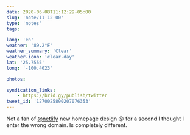 ```yaml
---
date: 2020-06-08T11:12:29-05:00
slug: 'note/11-12-00'
type: 'notes'
tags:

lang: 'en'
weather: '89.2°F'
weather_summary: 'Clear'
weather-icon: 'clear-day'
lat: '25.7555'
long: '-100.4023'

photos:

syndication_links:
    - https://brid.gy/publish/twitter
tweet_id: '1270025890207076353'
---
```

Not a fan of [@netlify](https://twitter.com/@netlify) new homepage design 😕 for a second I thought I enter the wrong domain. Is completely different. 